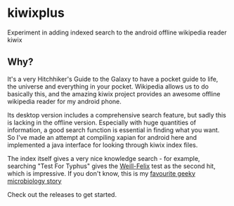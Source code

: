# kiwixplus
Experiment in adding indexed search to the android offline wikipedia reader kiwix

## Why?
It's a very Hitchhiker's Guide to the Galaxy to have a pocket guide to life, the universe and everything in your pocket. Wikipedia allows us to do basically this, and the amazing kiwix project provides an awesome offline wikipedia reader for my android phone.

Its desktop version includes a comprehensive search feature, but sadly this is lacking in the offline version. Especially with huge quantities of information, a good search function is essential in finding what you want. So I've made an attempt at compiling xapian for android here and implemented a java interface for looking through kiwix index files.

The index itself gives a very nice knowledge search - for example, searching "Test For Typhus" gives the [Weill-Felix](https://en.wikipedia.org/wiki/Weil%E2%80%93Felix_test) test as the second hit, which is impressive. If you don't know, this is my [favourite geeky microbiology story](https://en.wikipedia.org/wiki/Proteus_OX19#History)

Check out the releases to get started.
